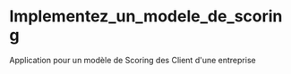# Implementez_un_modele_de_scoring
Application pour un modèle de Scoring des Client d'une entreprise 
